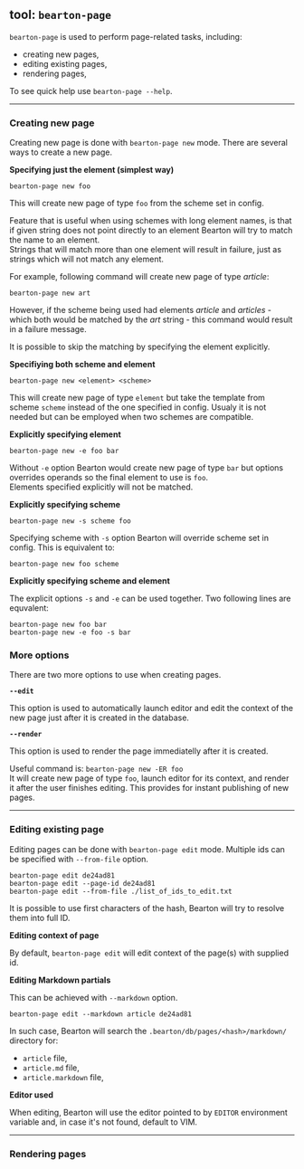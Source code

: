 ## tool: `bearton-page`

`bearton-page` is used to perform page-related tasks, including:

- creating new pages,
- editing existing pages,
- rendering pages,

To see quick help use `bearton-page --help`.

----

### Creating new page

Creating new page is done with `bearton-page new` mode.
There are several ways to create a new page.

**Specifying just the element (simplest way)**

```
bearton-page new foo
```

This will create new page of type `foo` from the scheme set in config.

Feature that is useful when using schemes with long element names, is that if given string does not point
directly to an element Bearton will try to match the name to an element.  
Strings that will match more than one element will result in failure,
just as strings which will not match any element.

For example, following command will create new page of type *article*:

```
bearton-page new art
```

However, if the scheme being used had elements *article* and *articles* - which both would be matched
by the *art* string - this command would result in a failure message.

It is possible to skip the matching by specifying the element explicitly.


**Specifiying both scheme and element**

```
bearton-page new <element> <scheme>
```

This will create new page of type `element` but take the template from scheme `scheme` instead of the one
specified in config.
Usualy it is not needed but can be employed when two schemes are compatible.

**Explicitly specifying element**

```
bearton-page new -e foo bar
```

Without `-e` option Bearton would create new page of type `bar` but options overrides operands so
the final element to use is `foo`.  
Elements specified explicitly will not be matched.

**Explicitly specifying scheme**

```
bearton-page new -s scheme foo
```

Specifying scheme with `-s` option Bearton will override scheme set in config.
This is equivalent to:

```
bearton-page new foo scheme
```

**Explicitly specifying scheme and element**

The explicit options `-s` and `-e` can be used together.
Two following lines are equvalent:

```
bearton-page new foo bar
bearton-page new -e foo -s bar
```

### More options

There are two more options to use when creating pages.

**`--edit`**

This option is used to automatically launch editor and edit the context of the new page just after it is created in the database.

**`--render`**

This option is used to render the page immediatelly after it is created.


Useful command is: `bearton-page new -ER foo`  
It will create new page of type `foo`, launch editor for its context, and render it after the user finishes editing.
This provides for instant publishing of new pages.

----

### Editing existing page

Editing pages can be done with `bearton-page edit` mode.
Multiple ids can be specified with `--from-file` option.

```
bearton-page edit de24ad81
bearton-page edit --page-id de24ad81
bearton-page edit --from-file ./list_of_ids_to_edit.txt
```

It is possible to use first characters of the hash, Bearton will try to resolve them into full ID.

**Editing context of page**

By default, `bearton-page edit` will edit context of the page(s) with supplied id.

**Editing Markdown partials**

This can be achieved with `--markdown` option.

```
bearton-page edit --markdown article de24ad81
```

In such case, Bearton will search the `.bearton/db/pages/<hash>/markdown/` directory for:

- `article` file,
- `article.md` file,
- `article.markdown` file,

**Editor used**

When editing, Bearton will use the editor pointed to by `EDITOR` environment variable and, in case it's not found, default to VIM.

----

### Rendering pages
